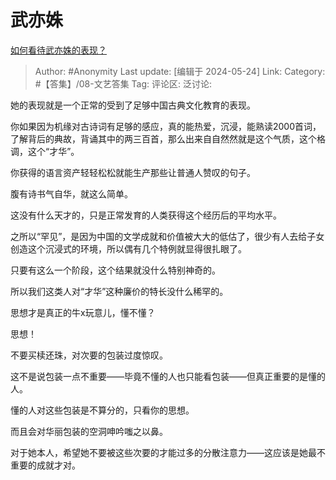 # 武亦姝
[如何看待武亦姝的表现？](https://www.zhihu.com/question/55309931/answer/3508116546)

> Author: #Anonymity
> Last update: [编辑于 2024-05-24]
> Link:
> Category: #【答集】/08-文艺答集 
> Tag: 
> 评论区:
> 泛讨论:

她的表现就是一个正常的受到了足够中国古典文化教育的表现。

你如果因为机缘对古诗词有足够的感应，真的能热爱，沉浸，能熟读2000首词，了解背后的典故，背诵其中的两三百首，那么出来自自然然就是这个气质，这个格调，这个“才华”。

你获得的语言资产轻轻松松就能生产那些让普通人赞叹的句子。

腹有诗书气自华，就这么简单。

这没有什么天才的，只是正常发育的人类获得这个经历后的平均水平。

之所以“罕见”，是因为中国的文学成就和价值被大大的低估了，很少有人去给子女创造这个沉浸式的环境，所以偶有几个特例就显得很扎眼了。

只要有这么一个阶段，这个结果就没什么特别神奇的。

所以我们这类人对“才华”这种廉价的特长没什么稀罕的。

思想才是真正的牛x玩意儿，懂不懂？

思想！

不要买椟还珠，对次要的包装过度惊叹。

这不是说包装一点不重要——毕竟不懂的人也只能看包装——但真正重要的是懂的人。

懂的人对这些包装是不算分的，只看你的思想。

而且会对华丽包装的空洞呻吟嗤之以鼻。

对于她本人，希望她不要被这些次要的才能过多的分散注意力——这应该是她最不重要的成就才对。

